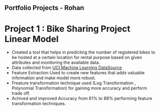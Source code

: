 ## Portfolio Projects - Rohan

# Project 1 : Bike Sharing Project Linear Model
 
  * Created a tool that helps in predicting the number of registered bikes to be hosted at a certain location for rental purpose based on given attributes and monitoring the       available data.
  * Data collected from [UCI Machine Learning DataSource](https://archive.ics.uci.edu/ml/datasets/bike+sharing+dataset)
  * Feature Extraction Used to create new features that adds valuable information and make model more robust.
  * Freature transformation technique used (Log Transformation , Polynomial Transformation) for gaining more accuracy and perform trade off.
  * Achived and improved Accuracy from 61% to 88% performing feature transformation techniques.
  
